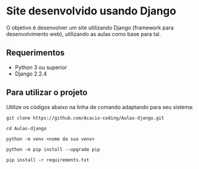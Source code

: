 # Site desenvolvido usando Django

O objetivo é desenvolver um site utilizando Django (framework para desenvolvimento web), utilizando as aulas como base para tal.

## Requerimentos

- Python 3 ou superior
- Django 2.2.4

## Para utilizar o projeto

Utilize os códigos abaixo na linha de comando adaptando para seu sistema:

```
git clone https://github.com/Acacio-coding/Aulas-django.git
```

```
cd Aulas-django
```

```
python -m venv <nome da sua venv>
```

```
python -m pip install --upgrade pip
```

```
pip install -r requirements.txt
```
